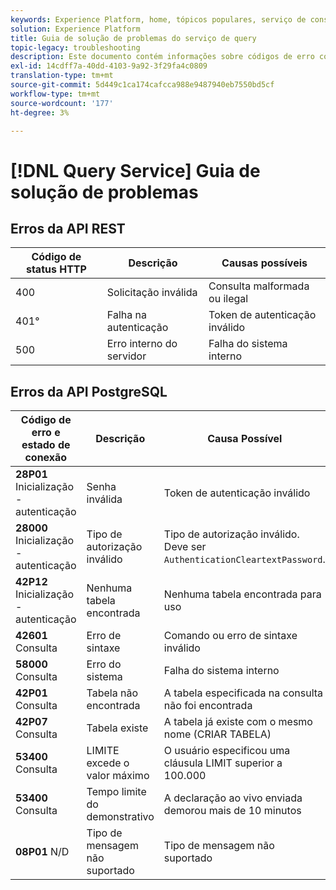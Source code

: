 ```yaml
---
keywords: Experience Platform, home, tópicos populares, serviço de consulta, serviço de consulta, guia de solução de problemas, perguntas frequentes, solução de problemas;
solution: Experience Platform
title: Guia de solução de problemas do serviço de query
topic-legacy: troubleshooting
description: Este documento contém informações sobre códigos de erro comuns encontrados e as possíveis causas.
exl-id: 14cdff7a-40dd-4103-9a92-3f29fa4c0809
translation-type: tm+mt
source-git-commit: 5d449c1ca174cafcca988e9487940eb7550bd5cf
workflow-type: tm+mt
source-wordcount: '177'
ht-degree: 3%

---
```


# [!DNL Query Service] Guia de solução de problemas

## Erros da API REST

| Código de status HTTP | Descrição | Causas possíveis |
| ---------------- | ----------- | --------------- |
| 400 | Solicitação inválida | Consulta malformada ou ilegal |
| 401° | Falha na autenticação | Token de autenticação inválido |
| 500 | Erro interno do servidor | Falha do sistema interno |

## Erros da API PostgreSQL

| Código de erro e estado de conexão | Descrição | Causa Possível |
| ------------------------------- | ----------- | -------------- |
| **28P01** Inicialização - autenticação | Senha inválida | Token de autenticação inválido |
| **28000** Inicialização - autenticação | Tipo de autorização inválido | Tipo de autorização inválido. Deve ser `AuthenticationCleartextPassword`. |
| **42P12** Inicialização - autenticação | Nenhuma tabela encontrada | Nenhuma tabela encontrada para uso |
| **42601** Consulta | Erro de sintaxe | Comando ou erro de sintaxe inválido |
| **58000** Consulta | Erro do sistema | Falha do sistema interno |
| **42P01** Consulta | Tabela não encontrada | A tabela especificada na consulta não foi encontrada |
| **42P07** Consulta | Tabela existe | A tabela já existe com o mesmo nome (CRIAR TABELA) |
| **53400** Consulta | LIMITE excede o valor máximo | O usuário especificou uma cláusula LIMIT superior a 100.000 |
| **53400** Consulta | Tempo limite do demonstrativo | A declaração ao vivo enviada demorou mais de 10 minutos |
| **08P01** N/D | Tipo de mensagem não suportado | Tipo de mensagem não suportado |
